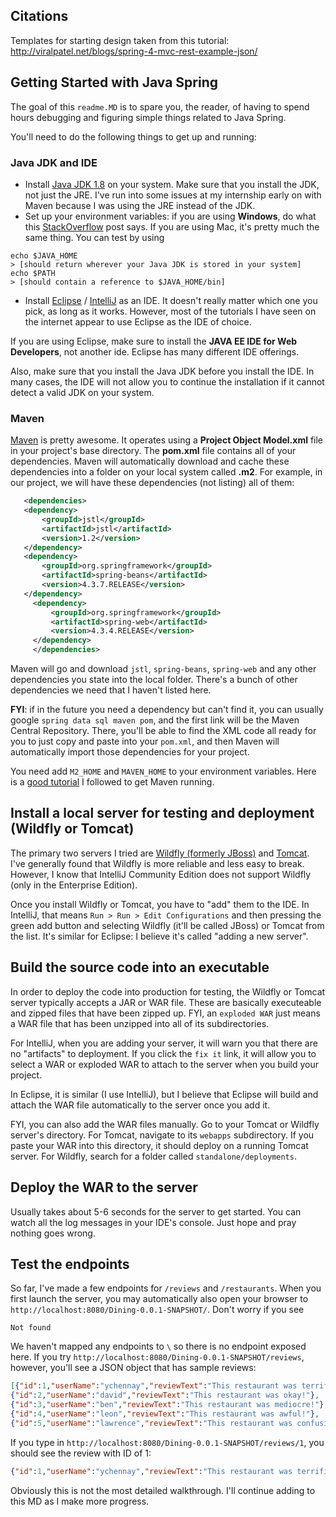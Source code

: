 ## Citations
Templates for starting design taken from this tutorial: http://viralpatel.net/blogs/spring-4-mvc-rest-example-json/

## Getting Started with Java Spring

The goal of this ```readme.MD``` is to spare you, the reader, of having to spend hours debugging and figuring simple things related to Java Spring.

You'll need to do the following things to get up and running:
### Java JDK and IDE
* Install [Java JDK 1.8](http://www.oracle.com/technetwork/java/javase/downloads/jdk8-downloads-2133151.html) on your system. Make sure that you install the JDK, not just the JRE. I've run into some
issues at my internship early on with Maven because I was using the JRE instead of the JDK.
* Set up your environment variables: if you are using **Windows**, do what this [StackOverflow](http://stackoverflow.com/questions/1672281/environment-variables-for-java-installation)
post says. If you are using Mac, it's pretty much the same thing. You can test by using

```
echo $JAVA_HOME
> [should return wherever your Java JDK is stored in your system]
echo $PATH
> [should contain a reference to $JAVA_HOME/bin]
```

* Install [Eclipse](http://www.eclipse.org/downloads/packages/eclipse-ide-java-developers/mars2) 
/ [IntelliJ](https://www.jetbrains.com/idea/download/#section=windows) as an IDE. It doesn't really matter which one you pick,
 as long as it works. However, most of the tutorials I have seen on the internet appear to use Eclipse as the IDE of choice.

If you are using Eclipse, make sure to install the **JAVA EE IDE for Web Developers**, not another ide. Eclipse has many different
IDE offerings.

Also, make sure that you install the Java JDK before you install the IDE. In many cases, the IDE will not allow you to continue
the installation if it cannot detect a valid JDK on your system. 

### Maven

[Maven](https://maven.apache.org/download.cgi) is pretty awesome. It operates using a **Project Object Model.xml** file in your
 project's base directory. The **pom.xml** file contains all of your dependencies. Maven will automatically download and cache
 these dependencies into a folder on your local system called **.m2**. For example, in our project, we will have these dependencies (not listing)
 all of them:
 
 ```xml
  	<dependencies>
  	<dependency>
  		<groupId>jstl</groupId>
  		<artifactId>jstl</artifactId>
  		<version>1.2</version>
  	</dependency>
  	<dependency>
  		<groupId>org.springframework</groupId>
  		<artifactId>spring-beans</artifactId>
  		<version>4.3.7.RELEASE</version>
  	</dependency>
      <dependency>
          <groupId>org.springframework</groupId>
          <artifactId>spring-web</artifactId>
          <version>4.3.4.RELEASE</version>
      </dependency>
      </dependencies>
```

Maven will go and download ```jstl```, ```spring-beans```, ```spring-web``` and any other dependencies you state into the local
folder. There's a bunch of other dependencies we need that I haven't listed here.

**FYI**: if in the future you need a dependency but can't find it, you can usually google 
```spring data sql maven pom```, and the first link will be the Maven Central Repository. There, you'll be able to find the XML code
all ready for you to just copy and paste into your ```pom.xml```, and then Maven will automatically import those dependencies for your project.

You need add ```M2_HOME``` and ```MAVEN_HOME``` to your environment variables. Here is a [good tutorial](https://www.mkyong.com/maven/how-to-install-maven-in-windows/) I followed to get Maven running.

## Install a local server for testing and deployment (Wildfly or Tomcat)

The primary two servers I tried are [Wildfly (formerly JBoss)](http://wildfly.org/downloads/) and 
[Tomcat](http://tomcat.apache.org/). I've generally found that Wildfly is more reliable and
less easy to break. However, I know that IntelliJ Community Edition does not support Wildfly (only in the Enterprise Edition).

Once you install Wildfly or Tomcat, you have to "add" them to the IDE. In IntelliJ, that means
```Run > Run > Edit Configurations``` and then pressing the green add button and selecting Wildfly (it'll be called JBoss) or Tomcat from the list.
It's similar for Eclipse: I believe it's called "adding a new server".

## Build the source code into an executable
In order to deploy the code into production for testing, the Wildfly or Tomcat server typically accepts a JAR or WAR file. These are basically
executeable and zipped files that have been zipped up. FYI, an ```exploded WAR``` just means a WAR file that has been
unzipped into all of its subdirectories. 

For IntelliJ, when you are adding your server, it will warn you that there are no "artifacts" to deployment. If you click the
```fix it``` link, it will allow you to select a WAR or exploded WAR to attach to the server when you build your project.

In Eclipse, it is similar (I use IntelliJ), but I believe that Eclipse will build and attach the WAR file automatically to the server once you add it.

FYI, you can also add the WAR files manually. Go to your Tomcat or Wildfly server's directory. For Tomcat, navigate to its
```webapps``` subdirectory. If you paste your WAR into this directory, it should deploy on a running Tomcat server. For Wildfly, search for a folder called ```standalone/deployments```.

## Deploy the WAR to the server
Usually takes about 5-6 seconds for the server to get started. You can watch all the log messages in your IDE's console. Just hope and pray nothing goes wrong.

## Test the endpoints
So far, I've made a few endpoints for ```/reviews``` and ```/restaurants```. When you first launch the server, you
may automatically also open your browser to ```http://localhost:8080/Dining-0.0.1-SNAPSHOT/```. Don't worry if you see

```Not found```

We haven't mapped any endpoints to ```\``` so there is no endpoint exposed here. If you try
```http://localhost:8080/Dining-0.0.1-SNAPSHOT/reviews```, however, you'll see a JSON object that has sample reviews:

```json
[{"id":1,"userName":"ychennay","reviewText":"This restaurant was terrific!"},
{"id":2,"userName":"david","reviewText":"This restaurant was okay!"},
{"id":3,"userName":"ben","reviewText":"This restaurant was mediocre!"},
{"id":4,"userName":"leon","reviewText":"This restaurant was awful!"},
{"id":5,"userName":"lawrence","reviewText":"This restaurant was confusing!"}]
```

If you type in ```http://localhost:8080/Dining-0.0.1-SNAPSHOT/reviews/1```, you should see the review with ID of 1:
```json
{"id":1,"userName":"ychennay","reviewText":"This restaurant was terrific!"}
```

Obviously this is not the most detailed walkthrough. I'll continue adding to this MD as I make more progress.
